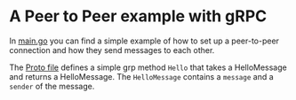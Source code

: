 # A Peer to Peer example with gRPC

In [main.go](main.go) you can find a simple example of how to set up a peer-to-peer connection and how they send messages to each other.

The [Proto file](proto/Hello.proto) defines a simple grp method `Hello` that takes a HelloMessage and returns a HelloMessage. The `HelloMessage` contains a `message` and a `sender` of the message.
